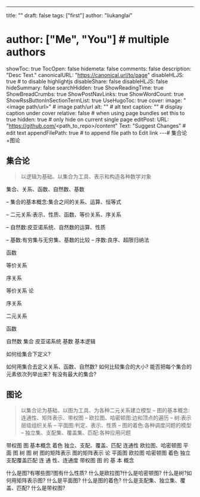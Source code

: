 ---
title: ""
draft: false
tags: ["first"]
author: "liukanglai"
# author: ["Me", "You"] # multiple authors
showToc: true
TocOpen: false
hidemeta: false
comments: false
description: "Desc Text."
canonicalURL: "https://canonical.url/to/page"
disableHLJS: true # to disable highlightjs
disableShare: false
disableHLJS: false
hideSummary: false
searchHidden: true
ShowReadingTime: true
ShowBreadCrumbs: true
ShowPostNavLinks: true
ShowWordCount: true
ShowRssButtonInSectionTermList: true
UseHugoToc: true
cover:
    image: "<image path/url>" # image path/url
    alt: "<alt text>" # alt text
    caption: "<text>" # display caption under cover
    relative: false # when using page bundles set this to true
    hidden: true # only hide on current single page
editPost:
    URL: "https://github.com/<path_to_repo>/content"
    Text: "Suggest Changes" # edit text
    appendFilePath: true # to append file path to Edit link
---# 集合论+图论

## 集合论

> 以逻辑为基础、以集合为工具、表示和构造各种数学对象
 
 
 
 

集合、关系、函数、自然数、基数


– 集合的基本概念:集合之间的关系、运算、恒等式



– 二元关系:表示、性质、函数、等价关系、序关系




– 自然数:皮亚诺系统、自然数的运算、性质



– 基数:有穷集与无穷集、基数的比较
– 序数:良序、超限归纳法

 函数
 
 等价关系
 
 序关系
 
等价关系
论

序关系

 二元关系
 
函数


自然数
集合
皮亚诺系统
基数
 基本逻辑
 
如何给集合下定义?

如何用集合去定义关系、函数、自然数?
如何比较集合的大小?
能否把每个集合的元素依次列举出来?
有没有最大的集合?


## 图论

> 以集合论为基础、以图为工具、为各种二元关系建立模型
– 图的基本概念:连通性、矩阵表示、带权图
– 欧拉图、哈密顿图:边和顶点的遍历
– 树:表示层级组织关系
– 平面图:判定、表示、性质
– 图的着色:各种调度问题的模型
– 独立集、支配集、覆盖集、匹配:各种应用问题


带权图
图
基本概念
 着色 独立、支配、覆盖、匹配
连通性
欧拉图、哈密顿图
平 面 图
树
 图
树
 图的矩阵表示
图的矩阵表示
论
平面图
 欧拉图
 哈密顿图
着色
独立支配覆盖匹配
连 通 性、连通度
带权图
图 的 基 本 概念


什么是图?有哪些图?图有什么性质?
什么是欧拉图?什么是哈密顿图?
什么是树?如何用矩阵表示图?
什么是平面图?
什么是图的着色?
什么是支配集、独立集、覆盖、匹配?
什么是带权图?

